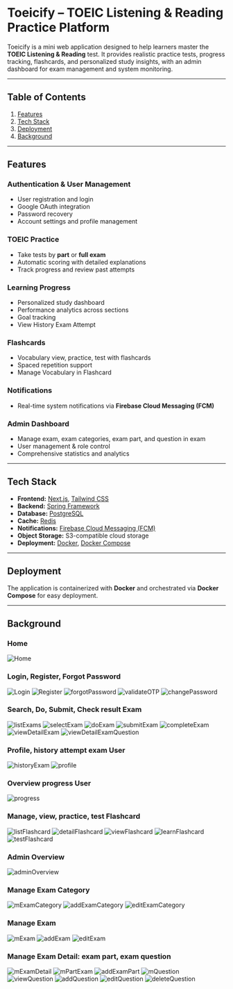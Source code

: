 # Toeicify – TOEIC Listening & Reading Practice Platform

Toeicify is a mini web application designed to help learners master the **TOEIC Listening & Reading** test.
It provides realistic practice tests, progress tracking, flashcards, and personalized study insights, with an admin dashboard for exam management and system monitoring.

---

## Table of Contents
1. [Features](#features)
2. [Tech Stack](#tech-stack)
3. [Deployment](#installation)
4. [Background](#background)

---

## Features

### Authentication & User Management

* User registration and login
* Google OAuth integration
* Password recovery
* Account settings and profile management

### TOEIC Practice

* Take tests by **part** or **full exam**
* Automatic scoring with detailed explanations
* Track progress and review past attempts

### Learning Progress

* Personalized study dashboard
* Performance analytics across sections
* Goal tracking
* View History Exam Attempt

### Flashcards

* Vocabulary view, practice, test with flashcards
* Spaced repetition support
* Manage Vocabulary in Flashcard

### Notifications

* Real-time system notifications via **Firebase Cloud Messaging (FCM)**

### Admin Dashboard
* Manage exam, exam categories, exam part, and question in exam
* User management & role control
* Comprehensive statistics and analytics

---
## Tech Stack

* **Frontend:** [Next.js](https://nextjs.org/), [Tailwind CSS](https://tailwindcss.com/)
* **Backend:** [Spring Framework](https://spring.io/)
* **Database:** [PostgreSQL](https://www.postgresql.org/)
* **Cache:** [Redis](https://redis.io/)
* **Notifications:** [Firebase Cloud Messaging (FCM)](https://firebase.google.com/docs/cloud-messaging)
* **Object Storage:** S3-compatible cloud storage
* **Deployment:** [Docker](https://www.docker.com/), [Docker Compose](https://docs.docker.com/compose/)

---

## Deployment

The application is containerized with **Docker** and orchestrated via **Docker Compose** for easy deployment.

---
## Background
### Home
![Home](./screenshots/home.png)
### Login, Register, Forgot Password
![Login](./screenshots/login.png)
![Register](./screenshots/register.png)
![forgotPassword](./screenshots/forgotPassword.png)
![validateOTP](./screenshots/validateOTP.png)
![changePassword](./screenshots/changePassword.png)
### Search, Do, Submit, Check result Exam
![listExams](./screenshots/listExams.png)
![selectExam](./screenshots/selectExam.png)
![doExam](./screenshots/doExam.png)
![submitExam](./screenshots/submitExam.png)
![completeExam](./screenshots/completeExam.png)
![viewDetailExam](./screenshots/viewDetailExam.png)
![viewDetailExamQuestion](./screenshots/viewDetailExamQuestion.png)

### Profile, history attempt exam User
![historyExam](./screenshots/historyExam.png)
![profile](./screenshots/profile.png)

### Overview progress User
![progress](./screenshots/progress.png)

### Manage, view, practice, test Flashcard
![listFlashcard](./screenshots/listFlashcard.png)
![detailFlashcard](./screenshots/detailFlashcard.png)
![viewFlashcard](./screenshots/viewFlashcard.png)
![learnFlashcard](./screenshots/learnFlashcard.png)
![testFlashcard](./screenshots/testFlashcard.png)

### Admin Overview
![adminOverview](./screenshots/adminOverview.png)

### Manage Exam Category
![mExamCategory](./screenshots/mExamCategory.png)
![addExamCategory](./screenshots/addExamCategory.png)
![editExamCategory](./screenshots/editExamCategory.png)

### Manage Exam
![mExam](./screenshots/mExam.png)
![addExam](./screenshots/addExam.png)
![editExam](./screenshots/editExam.png)

### Manage Exam Detail: exam part, exam question
![mExamDetail](./screenshots/mExamDetail.png)
![mPartExam](./screenshots/mPartExam.png)
![addExamPart](./screenshots/addExamPart.png)
![mQuestion](./screenshots/mQuestion.png)
![viewQuestion](./screenshots/viewQuestion.png)
![addQuestion](./screenshots/addQuestion.png)
![editQuestion](./screenshots/editQuestion.png)
![deleteQuestion](./screenshots/deleteQuestion.png)
